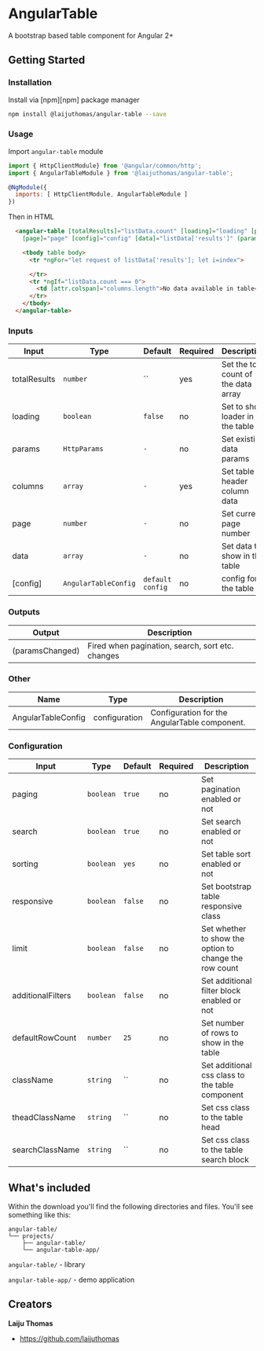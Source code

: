 

# AngularTable
A bootstrap based table component for Angular 2+

## Getting Started

### Installation

Install via [npm][npm] package manager 

```bash
npm install @laijuthomas/angular-table --save
```

### Usage

Import `angular-table` module

```js
import { HttpClientModule} from '@angular/common/http';
import { AngularTableModule } from '@laijuthomas/angular-table';

@NgModule({
  imports: [ HttpClientModule, AngularTableModule ]
})
```

Then in HTML

```html
  <angular-table [totalResults]="listData.count" [loading]="loading" [params]="params" [columns]="columns"
    [page]="page" [config]="config" [data]="listData['results']" (paramsChanged)="onParamsChange($event)">

    <tbody table body>
      <tr *ngFor="let request of listData['results']; let i=index">

      </tr>
      <tr *ngIf="listData.count === 0">
        <td [attr.colspan]="columns.length">No data available in table</td>
      </tr>
    </tbody>
  </angular-table>
```

### Inputs
| Input  | Type | Default | Required | Description |
| ------------- | ------------- | ------------- | ------------- | ------------- |
| totalResults | `number` | `` | yes | Set the total count of the data array |
| loading | `boolean` | `false` | no | Set to show loader in the table |
| params | `HttpParams` | `-` | no | Set existing data params |
| columns | `array` | `-` | yes | Set table header column data |
| page | `number` | `-` | no | Set current page number |
| data | `array` | `-` | no | Set data to show in the table |
| [config] | `AngularTableConfig` | `default config` | no | config for the table |

### Outputs

| Output  | Description |
| ------------- | ------------- |
| (paramsChanged)  | Fired when pagination, search, sort etc. changes |

### Other
 Name  | Type | Description |
| ------------- | ------------- | ------------- |
| AngularTableConfig | configuration | Configuration for the AngularTable component.|

### Configuration

| Input  | Type | Default | Required | Description |
| ------------- | ------------- | ------------- | ------------- | ------------- |
| paging  | `boolean` | `true` | no | Set pagination enabled or not |
| search  | `boolean` | `true` | no | Set search enabled or not |
| sorting  | `boolean` | `yes` | no | Set table sort enabled or not |
| responsive  | `boolean` | `false` | no | Set bootstrap table responsive class |
| limit  | `boolean` | `false` | no | Set whether to show the option to change the row count |
| additionalFilters  | `boolean` | `false` | no | Set additional filter block enabled or not |
| defaultRowCount  | `number` | `25` | no | Set number of rows to show in the table |
| className  | `string` | `` | no | Set additional css class to the table component |
| theadClassName  | `string` | `` | no | Set css class to the table head |
| searchClassName  | `string` | `` | no | Set css class to the table search block |

## What's included

Within the download you'll find the following directories and files. You'll see something like this:

```
angular-table/
└── projects/
    ├── angular-table/
    └── angular-table-app/
```
`angular-table/` - library

`angular-table-app/` - demo application

## Creators

**Laiju Thomas**

* <https://github.com/laijuthomas>
